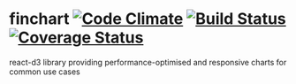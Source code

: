 # finchart [![Code Climate](https://codeclimate.com/github/finbourne/finchart/badges/gpa.svg)](https://codeclimate.com/github/finbourne/finchart) [![Build Status](https://travis-ci.org/finbourne/finchart.svg?branch=master)](https://travis-ci.org/finbourne/finchart) [![Coverage Status](https://coveralls.io/repos/github/finbourne/finchart/badge.svg?branch=master)](https://coveralls.io/github/finbourne/finchart?branch=master)
react-d3 library providing performance-optimised and responsive charts for common use cases
